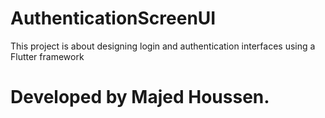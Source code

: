 # AuthenticationScreenUI

This project is about designing login and authentication interfaces using a Flutter framework

# Developed by Majed Houssen.

